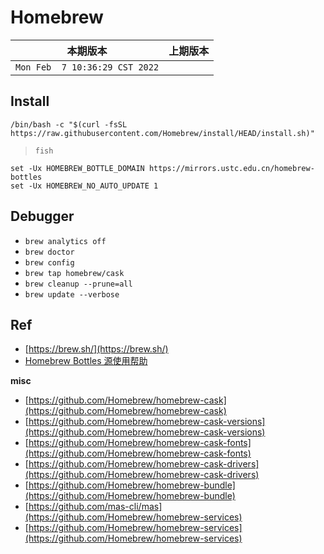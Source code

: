 # Homebrew

|本期版本|上期版本
|:---:|:---:
`Mon Feb  7 10:36:29 CST 2022` | 

## Install

```
/bin/bash -c "$(curl -fsSL https://raw.githubusercontent.com/Homebrew/install/HEAD/install.sh)"
```


> `fish`

```
set -Ux HOMEBREW_BOTTLE_DOMAIN https://mirrors.ustc.edu.cn/homebrew-bottles
set -Ux HOMEBREW_NO_AUTO_UPDATE 1
```

## Debugger

* `brew analytics off` 
* `brew doctor`
* `brew config`
* `brew tap homebrew/cask`
* `brew cleanup --prune=all`
* `brew update --verbose`


## Ref

* [https://brew.sh/](https://brew.sh/)
* [Homebrew Bottles 源使用帮助](https://mirrors.ustc.edu.cn/help/homebrew-bottles.html)

**misc**

* [https://github.com/Homebrew/homebrew-cask](https://github.com/Homebrew/homebrew-cask)
* [https://github.com/Homebrew/homebrew-cask-versions](https://github.com/Homebrew/homebrew-cask-versions)
* [https://github.com/Homebrew/homebrew-cask-fonts](https://github.com/Homebrew/homebrew-cask-fonts)
* [https://github.com/Homebrew/homebrew-cask-drivers](https://github.com/Homebrew/homebrew-cask-drivers)
* [https://github.com/Homebrew/homebrew-bundle](https://github.com/Homebrew/homebrew-bundle)
* [https://github.com/mas-cli/mas](https://github.com/Homebrew/homebrew-services)
* [https://github.com/Homebrew/homebrew-services](https://github.com/Homebrew/homebrew-services)

